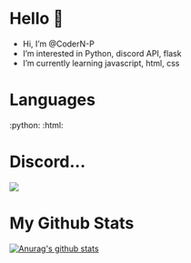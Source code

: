 
# Hello :wave:
-  Hi, I’m @CoderN-P
- I’m interested in Python, discord API, flask
- I’m currently learning javascript, html, css

# Languages
:python: :html:

# Discord...

![](https://discord-md-badge.vercel.app/api/shield/751594192739893298)

<!---
CoderN-P/CoderN-P is a ✨ special ✨ repository because its `README.md` (this file) appears on your GitHub profile.
You can click the Preview link to take a look at your changes.
--->
# My Github Stats

[![Anurag's github stats](https://github-readme-stats.vercel.app/api?username=CoderN-P&show_icons=True&theme=radical)](https://github.com/anuraghazra/github-readme-stats)
